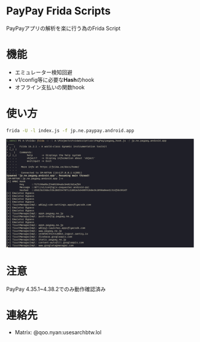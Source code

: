 # PayPay Frida Scripts

PayPayアプリの解析を楽に行う為のFrida Script

# 機能

- エミュレーター検知回避
- v1/config等に必要な**Hash**のhook
- オフライン支払いの関数hook

# 使い方

```bash
frida -U -l index.js -f jp.ne.paypay.android.app
```
![](2024-03-27-15-39-02.png)

# 注意

PayPay 4.35.1~4.38.2でのみ動作確認済み

# 連絡先

- Matrix: @qoo.nyan:usesarchbtw.lol
